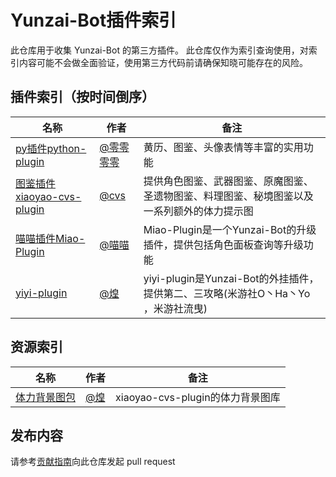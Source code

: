 # Yunzai-Bot插件索引

此仓库用于收集 Yunzai-Bot 的第三方插件。
此仓库仅作为索引查询使用，对索引内容可能不会做全面验证，使用第三方代码前请确保知晓可能存在的风险。

## 插件索引（按时间倒序）

<!-- 新内容请添加到首行 -->

| 名称 | 作者 | 备注 |
| --- | --- | --- |
| [py插件python-plugin](https://github.com/lcwf/python-plugin) | [@零零零零](https://github.com/lcwf) | 黄历、图鉴、头像表情等丰富的实用功能 |
| [图鉴插件xiaoyao-cvs-plugin](https://github.com/ctrlcvs/xiaoyao-cvs-plugin) | [@cvs](https://github.com/ctrlcvs) | 提供角色图鉴、武器图鉴、原魔图鉴、圣遗物图鉴、料理图鉴、秘境图鉴以及一系列额外的体力提示图 |
| [喵喵插件Miao-Plugin](https://github.com/yoimiya-kokomi/miao-plugin) | [@喵喵](https://github.com/yoimiya-kokomi)| Miao-Plugin是一个Yunzai-Bot的升级插件，提供包括角色面板查询等升级功能 |
| [yiyi-plugin](https://github.com/cv-hunag/yiyi-plugin) | [@煌](https://github.com/cv-hunag) | yiyi-plugin是Yunzai-Bot的外挂插件，提供第二、三攻略(米游社O丶Ha丶Yo ，米游社流曳) |

<!-- 请不要在这里添加内容，请将内容添加到首行 -->


## 资源索引

| 名称 | 作者 | 备注 |
| --- | --- | --- |
| [体力背景图包](https://github.com/cv-hunag/BJT) | [@煌](https://github.com/cv-hunag) | xiaoyao-cvs-plugin的体力背景图库 |


## 发布内容

请参考[贡献指南](./CONTRIBUTING.md)向此仓库发起 pull request
